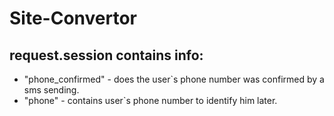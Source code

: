 # Site-Convertor

## request.session contains info:

* "phone_confirmed" - does the user`s phone number was confirmed by a sms sending.
* "phone" - contains user`s phone number to identify him later.

